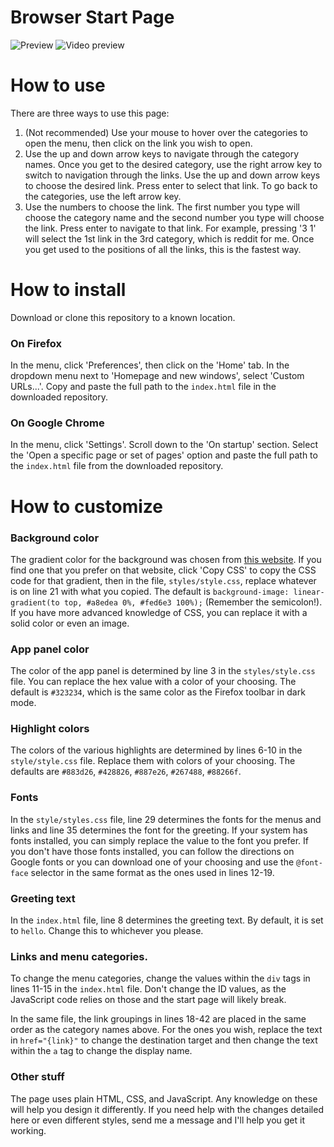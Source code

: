 # Browser Start Page
![Preview](https://i.imgur.com/o7HRdnt.png)
![Video preview](https://i.imgur.com/YM89g3K.gifv)
# How to use
There are three ways to use this page:
1. (Not recommended) Use your mouse to hover over the categories to open the menu, then click on the link you wish to open.
2. Use the up and down arrow keys to navigate through the category names. Once you get to the desired category, use the right arrow key to switch to navigation through the links. Use the up and down arrow keys to choose the desired link. Press enter to select that link. To go back to the categories, use the left arrow key. 
3. Use the numbers to choose the link. The first number you type will choose the category name and the second number you type will choose the link. Press enter to navigate to that link. For example, pressing '3 1' will select the 1st link in the 3rd category, which is reddit for me. Once you get used to the positions of all the links, this is the fastest way.

# How to install
Download or clone this repository to a known location.
### On Firefox
In the menu, click 'Preferences', then click on the 'Home' tab. In the dropdown menu next to 'Homepage and new windows', select 'Custom URLs...'. Copy and paste the full path to the `index.html` file in the downloaded repository.
### On Google Chrome
In the menu, click 'Settings'. Scroll down to the 'On startup' section. Select the 'Open a specific page or set of pages' option and paste the full path to the `index.html` file from the downloaded repository.

# How to customize
### Background color
The gradient color for the background was chosen from [this website](https://webgradients.com/). If you find one that you prefer on that website, click 'Copy CSS' to copy the CSS code for that gradient, then in the file, `styles/style.css`, replace whatever is on line 21 with what you copied. The default is `background-image: linear-gradient(to top, #a8edea 0%, #fed6e3 100%);` (Remember the semicolon!). If you have more advanced knowledge of CSS, you can replace it with a solid color or even an image.
### App panel color
The color of the app panel is determined by line 3 in the `styles/style.css` file. You can replace the hex value with a color of your choosing. The default is `#323234`, which is the same color as the Firefox toolbar in dark mode.
### Highlight colors
The colors of the various highlights are determined by lines 6-10 in the `style/style.css` file. Replace them with colors of your choosing. The defaults are `#883d26`, `#428826`, `#887e26`, `#267488`, `#88266f`.
### Fonts
In the `style/styles.css` file, line 29 determines the fonts for the menus and links and line 35 determines the font for the greeting. If your system has fonts installed, you can simply replace the value to the font you prefer. If you don't have those fonts installed, you can follow the directions on Google fonts or you can download one of your choosing and use the `@font-face` selector in the same format as the ones used in lines 12-19.
### Greeting text
In the `index.html` file, line 8 determines the greeting text. By default, it is set to `hello`. Change this to whichever you please. 
### Links and menu categories.
To change the menu categories, change the values within the `div` tags in lines 11-15 in the `index.html` file. Don't change the ID values, as the JavaScript code relies on those and the start page will likely break.

In the same file, the link groupings in lines 18-42 are placed in the same order as the category names above. For the ones you wish, replace the text in `href="{link}"` to change the destination target and then change the text within the `a` tag to change the display name.
### Other stuff
The page uses plain HTML, CSS, and JavaScript. Any knowledge on these will help you design it differently. If you need help with the changes detailed here or even different styles, send me a message and I'll help you get it working.
